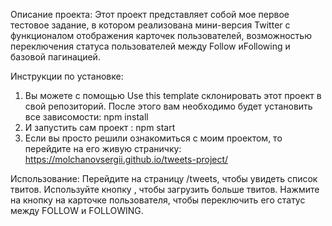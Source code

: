 Описание проекта:
Этот проект представляет собой мое первое тестовое задание, в котором реализована мини-версия Twitter с функционалом отображения карточек пользователей, возможностью переключения статуса пользователей между Follow иFollowing и базовой пагинацией.

Инструкции по установке:
1)	Вы можете с помощью Use this template склонировать этот проект в свой репозиторий. После этого вам необходимо будет установить все зависомости: npm install
2)	И запустить сам проект : npm start
3)	Если вы просто решили ознакомиться с моим проектом, то перейдите на его живую страничку: https://molchanovsergii.github.io/tweets-project/

Использование:
Перейдите на страницу /tweets, чтобы увидеть список твитов. Используйте кнопку <LOAD MORE>, чтобы загрузить больше твитов. Нажмите на кнопку на карточке пользователя, чтобы переключить его статус между FOLLOW и FOLLOWING.
